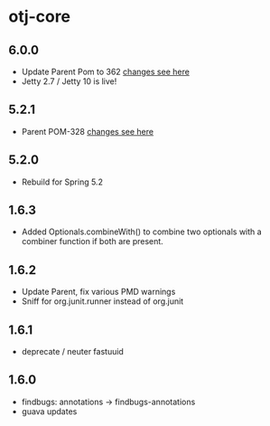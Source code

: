 otj-core
========

6.0.0
-----
* Update Parent Pom to 362 [changes see here]( https://github.com/opentable/otj-parent/blob/master/CHANGELOG.md#362)
* Jetty 2.7 / Jetty 10 is live!

5.2.1
-----
* Parent POM-328 [changes see here]( https://github.com/opentable/otj-parent/blob/master/CHANGELOG.md#328)

5.2.0
-----
* Rebuild for Spring 5.2


1.6.3
-----
* Added Optionals.combineWith() to combine two optionals with a combiner function if both are present.

1.6.2
-----
* Update Parent, fix various PMD warnings
* Sniff for org.junit.runner instead of org.junit

1.6.1
-----
* deprecate / neuter fastuuid

1.6.0
-----

* findbugs: annotations -> findbugs-annotations
* guava updates
